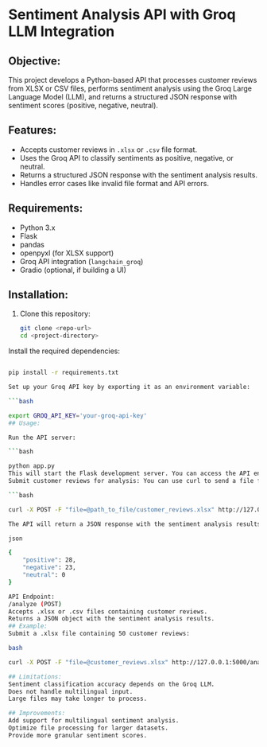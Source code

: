 # Sentiment Analysis API with Groq LLM Integration

## Objective:
This project develops a Python-based API that processes customer reviews from XLSX or CSV files, performs sentiment analysis using the Groq Large Language Model (LLM), and returns a structured JSON response with sentiment scores (positive, negative, neutral).

## Features:
- Accepts customer reviews in `.xlsx` or `.csv` file format.
- Uses the Groq API to classify sentiments as positive, negative, or neutral.
- Returns a structured JSON response with the sentiment analysis results.
- Handles error cases like invalid file format and API errors.

## Requirements:
- Python 3.x
- Flask
- pandas
- openpyxl (for XLSX support)
- Groq API integration (`langchain_groq`)
- Gradio (optional, if building a UI)

## Installation:
1. Clone this repository:
   ```bash
   git clone <repo-url>
   cd <project-directory>
   
Install the required dependencies:

```bash

pip install -r requirements.txt

Set up your Groq API key by exporting it as an environment variable:

```bash

export GROQ_API_KEY='your-groq-api-key'
## Usage:

Run the API server:

```bash

python app.py
This will start the Flask development server. You can access the API endpoint by visiting `http://localhost
Submit customer reviews for analysis: You can use curl to send a file for analysis:

```bash

curl -X POST -F "file=@path_to_file/customer_reviews.xlsx" http://127.0.0.1:5000/analyze

The API will return a JSON response with the sentiment analysis results:

json

{
    "positive": 28,
    "negative": 23,
    "neutral": 0
}

API Endpoint:
/analyze (POST)
Accepts .xlsx or .csv files containing customer reviews.
Returns a JSON object with the sentiment analysis results.
## Example:
Submit a .xlsx file containing 50 customer reviews:

bash

curl -X POST -F "file=@customer_reviews.xlsx" http://127.0.0.1:5000/analyze

## Limitations:
Sentiment classification accuracy depends on the Groq LLM.
Does not handle multilingual input.
Large files may take longer to process.

## Improvements:
Add support for multilingual sentiment analysis.
Optimize file processing for larger datasets.
Provide more granular sentiment scores.